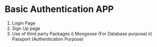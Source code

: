 # Basic Authentication APP

1) Login Page 
2) Sign Up page
3) Use of third party Packages
     i) Mongoose (For Database purpose)
    ii) Passport (Authentication Purpose)